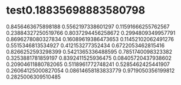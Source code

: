 # test0.18835698883580798
0.8456463675898188
0.5562197338601297
0.11591666255762567
0.23884327250519766
0.8037294456258672
0.2994809349957791
0.8696278080327834
0.16089619386473653
0.11452102062491276
0.5515346813534927
0.412153277352434
0.6722053462815416
0.8266252593298399
0.5421365336488595
0.7851740098323382
0.3253881781859197
0.8392411525936475
0.08405720437938602
0.20904611880782065
0.5118961772748241
0.5285462425441907
0.26064125000827054
0.08614658183833779
0.9719050356199812
0.2825006309510485

